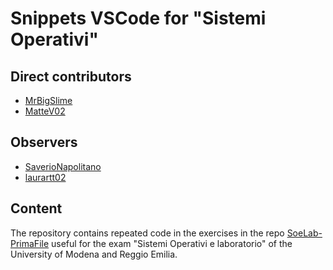 # Snippets VSCode for "Sistemi Operativi"

## Direct contributors
- [MrBigSlime](https://github.com/MrBigSlime)
- [MatteV02](https://github.com/MatteV02)

## Observers
- [SaverioNapolitano](https://github.com/SaverioNapolitano)
- [laurartt02](https://github.com/laurartt02)

## Content
The repository contains repeated code in the exercises in the repo [SoeLab-PrimaFile](https://github.com/MatteV02/SOeLab-PrimaFila) useful for the exam "Sistemi Operativi e laboratorio" of the University of Modena and Reggio Emilia.